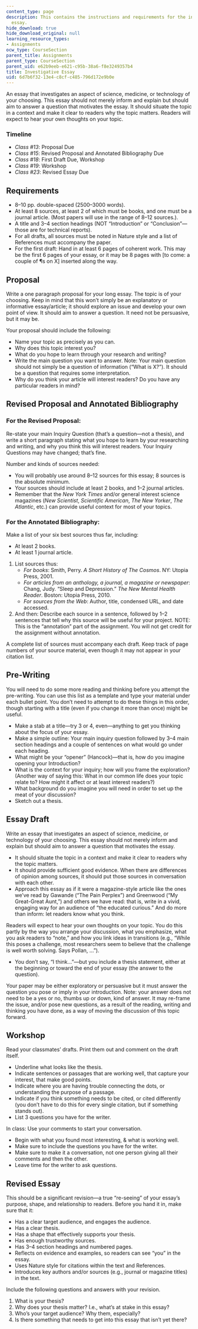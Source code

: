 ```yaml
---
content_type: page
description: This contains the instructions and requirements for the investigative
  essay.
hide_download: true
hide_download_original: null
learning_resource_types:
- Assignments
ocw_type: CourseSection
parent_title: Assignments
parent_type: CourseSection
parent_uid: e62b9eeb-e621-c95b-38a6-f8e3249357b4
title: Investigative Essay
uid: 6d7b6f32-13e4-c8cf-c485-796d172e9b0e
---
```


An essay that investigates an aspect of science, medicine, or technology of your choosing. This essay should not merely inform and explain but should aim to answer a question that motivates the essay. It should situate the topic in a context and make it clear to readers why the topic matters. Readers will expect to hear your own thoughts on your topic.

### Timeline

*   _Class #13_: Proposal Due
*   _Class #15_: Revised Proposal and Annotated Bibliography Due
*   _Class #18_: First Draft Due, Workshop
*   _Class #19_: Workshop
*   _Class #23_: Revised Essay Due

Requirements
------------

*   8–10 pp. double-spaced (2500–3000 words).
*   At least 8 sources, at least 2 of which must be books, and one must be a journal article. (Most papers will use in the range of 8–12 sources.).
*   A title and 3–4 section headings (NOT “Introduction” or “Conclusion”—those are for technical reports).
*   For all drafts, all sources must be noted in Nature style and a list of References must accompany the paper.
*   For the first draft: Hand in at least 6 pages of coherent work. This may be the first 6 pages of your essay, or it may be 8 pages with \[to come: a couple of ¶s on X\] inserted along the way.

Proposal
--------

Write a one paragraph proposal for your long essay. The topic is of your choosing. Keep in mind that this won’t simply be an explanatory or informative essay/article; it should explore an issue and develop your own point of view. It should aim to answer a question. It need not be persuasive, but it may be.

Your proposal should include the following:

*   Name your topic as precisely as you can.
*   Why does this topic interest you?
*   What do you hope to learn through your research and writing?
*   Write the main question you want to answer. Note: Your main question should not simply be a question of information (“What is X?”). It should be a question that requires some interpretation.
*   Why do you think your article will interest readers? Do you have any particular readers in mind?

Revised Proposal and Annotated Bibliography
-------------------------------------------

### For the Revised Proposal:

Re-state your main Inquiry Question (that’s a question—not a thesis), and write a short paragraph stating what you hope to learn by your researching and writing, and why you think this will interest readers. Your Inquiry Questions may have changed; that’s fine.

Number and kinds of sources needed:

*   You will probably use around 8–12 sources for this essay; 8 sources is the absolute minimum.
*   Your sources should include at least 2 books, and 1–2 journal articles. 
*   Remember that the _New York Times_ and/or general interest science magazines (_New Scientist_, _Scientific American_, _The New Yorker_, _The Atlantic_, etc.) can provide useful context for most of your topics.

### For the Annotated Bibliography:

Make a list of your six best sources thus far, including:

*   At least 2 books.
*   At least 1 journal article.

1.  List sources thus:
    *   _For books_: Smith, Perry. _A Short History of The Cosmos_. NY: Utopia Press, 2001.
    *   _For articles from an anthology, a journal, a magazine or newspaper_: Chang, Judy. “Sleep and Depression.” _The New Mental Health Reader_. Boston: Utopia Press, 2010.
    *   _For sources from the Web_: Author, title, condensed URL, and date accessed.
2.  And then: Describe each source in a sentence, followed by 1–2 sentences that tell why this source will be useful for your project. NOTE: This is the “annotation” part of the assignment. You will not get credit for the assignment without annotation.

A complete list of sources must accompany each draft. Keep track of page numbers of your source material, even though it may not appear in your citation list.

Pre-Writing
-----------

You will need to do some more reading and thinking before you attempt the pre-writing. You can use this list as a template and type your material under each bullet point. You don’t need to attempt to do these things in this order, though starting with a title (even if you change it more than once) might be useful.

*   Make a stab at a title—try 3 or 4, even—anything to get you thinking about the focus of your essay.
*   Make a simple outline: Your main inquiry question followed by 3–4 main section headings and a couple of sentences on what would go under each heading.
*   What might be your “opener” (Hancock)—that is, how do you imagine opening your Introduction?
*   What is the context for your inquiry; how will you frame the exploration? (Another way of saying this: What in our common life does your topic relate to? How might it affect or at least interest readers?)
*   What background do you imagine you will need in order to set up the meat of your discussion?
*   Sketch out a thesis.

Essay Draft
-----------

Write an essay that investigates an aspect of science, medicine, or technology of your choosing. This essay should not merely inform and explain but should aim to answer a question that motivates the essay.

*   It should situate the topic in a context and make it clear to readers why the topic matters.
*   It should provide sufficient good evidence. When there are differences of opinion among sources, it should put those sources in conversation with each other.
*   Approach this essay as if it were a magazine-style article like the ones we’ve read by Gawande (“The Pain Perplex”) and Greenwood (“My Great-Great Aunt,”) and others we have read: that is, write in a vivid, engaging way for an audience of “the educated curious.” And do more than inform: let readers know what you think.

Readers will expect to hear your own thoughts on your topic. You do this partly by the way you arrange your discussion, what you emphasize, what you ask readers to “note,” and how you link ideas in transitions (e.g., “While this poses a challenge, most researchers seem to believe that the challenge is well worth solving. Says Pollan, …”).

*   You don’t say, “I think…”—but you include a thesis statement, either at the beginning or toward the end of your essay (the answer to the question).

Your paper may be either exploratory or persuasive but it must answer the question you pose or imply in your introduction. Note: your answer does not need to be a yes or no, thumbs up or down, kind of answer. It may re-frame the issue, and/or pose new questions, as a result of the reading, writing and thinking you have done, as a way of moving the discussion of this topic forward.

Workshop
--------

Read your classmates’ drafts. Print them out and comment on the draft itself.

*   Underline what looks like the thesis.
*   Indicate sentences or passages that are working well, that capture your interest, that make good points.
*   Indicate where you are having trouble connecting the dots, or understanding the purpose of a passage.
*   Indicate if you think something needs to be cited, or cited differently (you don’t have to do this for every single citation, but if something stands out).
*   List 3 questions you have for the writer.

In class: Use your comments to start your conversation.

*   Begin with what you found most interesting, & what is working well.
*   Make sure to include the questions you have for the writer.
*   Make sure to make it a conversation, not one person giving all their comments and then the other.
*   Leave time for the writer to ask questions.

Revised Essay
-------------

This should be a significant revision—a true “re-seeing” of your essay’s purpose, shape, and relationship to readers. Before you hand it in, make sure that it:

*   Has a clear target audience, and engages the audience. 
*   Has a clear thesis.
*   Has a shape that effectively supports your thesis.
*   Has enough trustworthy sources.
*   Has 3–4 section headings and numbered pages.
*   Reflects on evidence and examples, so readers can see “you” in the essay.
*   Uses Nature style for citations within the text and References.
*   Introduces key authors and/or sources (e.g., journal or magazine titles) in the text.

Include the following questions and answers with your revision.

1.  What is your thesis?
2.  Why does your thesis matter? I.e., what’s at stake in this essay?
3.  Who’s your target audience? Why them, especially?
4.  Is there something that needs to get into this essay that isn’t yet there?